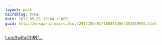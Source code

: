 ```yaml
---
layout: post
microblog: true
date: 2017-05-01 10:04 +1000
guid: http://desparoz.micro.blog/2017/05/01/t858834564353019904.html
---
```

[t.co/0wRuO19Nf...](https://t.co/0wRuO19Nf6)
